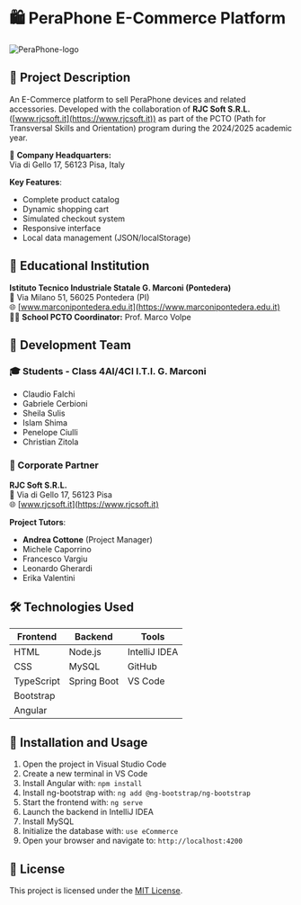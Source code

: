# 🛍️ PeraPhone E-Commerce Platform

![PeraPhone-logo](https://github.com/user-attachments/assets/17f646a5-c2fa-46d0-bd3b-1649416cf25d)

## 📝 Project Description
An E-Commerce platform to sell PeraPhone devices and related accessories. Developed with the collaboration of **RJC Soft S.R.L.** ([www.rjcsoft.it](https://www.rjcsoft.it)) as part of the PCTO (Path for Transversal Skills and Orientation) program during the 2024/2025 academic year.

📍 **Company Headquarters:**  
Via di Gello 17, 56123 Pisa, Italy

**Key Features**:
- Complete product catalog
- Dynamic shopping cart
- Simulated checkout system
- Responsive interface
- Local data management (JSON/localStorage)

## 🏫 Educational Institution
**Istituto Tecnico Industriale Statale G. Marconi (Pontedera)**  
📍 Via Milano 51, 56025 Pontedera (PI)  
🌐 [www.marconipontedera.edu.it](https://www.marconipontedera.edu.it)  
👨‍🏫 **School PCTO Coordinator:** Prof. Marco Volpe

## 👥 Development Team
### 🎓 Students - Class 4AI/4CI I.T.I. G. Marconi
- Claudio Falchi
- Gabriele Cerbioni 
- Sheila Sulis
- Islam Shima
- Penelope Ciulli
- Christian Zitola

### 🏢 Corporate Partner
**RJC Soft S.R.L.**  
📌 Via di Gello 17, 56123 Pisa  
🌐 [www.rjcsoft.it](https://www.rjcsoft.it)

**Project Tutors**:
- **Andrea Cottone** (Project Manager)
- Michele Caporrino
- Francesco Vargiu
- Leonardo Gherardi
- Erika Valentini

## 🛠️ Technologies Used
| Frontend | Backend | Tools |
|----------|---------|-------|
| HTML    | Node.js | IntelliJ IDEA |
| CSS     | MySQL | GitHub |
| TypeScript | Spring Boot | VS Code |
| Bootstrap |         |       |
| Angular |         |       |

## 🚀 Installation and Usage
1. Open the project in Visual Studio Code
2. Create a new terminal in VS Code
3. Install Angular with: `npm install`
4. Install ng-bootstrap with: `ng add @ng-bootstrap/ng-bootstrap`
5. Start the frontend with: `ng serve`
6. Launch the backend in IntelliJ IDEA
7. Install MySQL
8. Initialize the database with: `use eCommerce`
9. Open your browser and navigate to: `http://localhost:4200`

## 📄 License
This project is licensed under the [MIT License](LICENSE).
